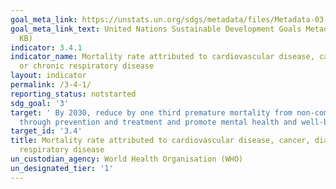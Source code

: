 ```yaml
---
goal_meta_link: https://unstats.un.org/sdgs/metadata/files/Metadata-03-04-01.pdf
goal_meta_link_text: United Nations Sustainable Development Goals Metadata (PDF 73
  KB)
indicator: 3.4.1
indicator_name: Mortality rate attributed to cardiovascular disease, cancer, diabetes
  or chronic respiratory disease
layout: indicator
permalink: /3-4-1/
reporting_status: notstarted
sdg_goal: '3'
target: ' By 2030, reduce by one third premature mortality from non-communicable diseases
  through prevention and treatment and promote mental health and well-being'
target_id: '3.4'
title: Mortality rate attributed to cardiovascular disease, cancer, diabetes or chronic
  respiratory disease
un_custodian_agency: World Health Organisation (WHO)
un_designated_tier: '1'
---
```

